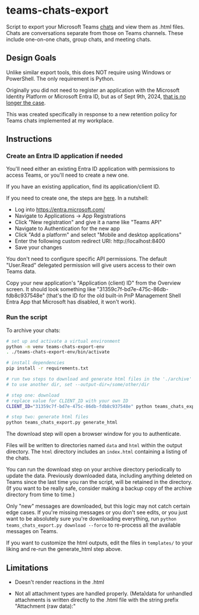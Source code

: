 
# teams-chats-export

Script to export your Microsoft Teams [chats](https://learn.microsoft.com/en-us/graph/api/resources/chat?view=graph-rest-1.0)
and view them as .html files. Chats are conversations separate from those on Teams channels. These include one-on-one chats,
group chats, and meeting chats.

## Design Goals

Unlike similar export tools, this does NOT require using Windows or PowerShell. The only requirement is Python.

Originally you did not need to register an application with the Microsoft Identity Platform or Microsoft Entra ID,
but as of Sept 9th, 2024, [that is no longer the case](https://pnp.github.io/blog/post/changes-pnp-management-shell-registration/).

This was created specifically in response to a new retention policy for Teams chats
implemented at my workplace.

## Instructions


### Create an Entra ID application if needed

You'll need either an existing Entra ID application with permissions to access Teams,
or you'll need to create a new one.

If you have an existing application, find its application/client ID.

If you need to create one, the steps are [here](https://pnp.github.io/powershell/articles/registerapplication.html#manually-create-an-app-registration-for-interactive-login).
In a nutshell:

- Log into https://entra.microsoft.com/
- Navigate to Applications -> App Registrations
- Click "New registration" and give it a name like "Teams API"
- Navigate to Authentication for the new app
- Click "Add a platform" and select "Mobile and desktop applications"
- Enter the following custom redirect URI: http://localhost:8400
- Save your changes

You don't need to configure specific API permissions. The default "User.Read" delegated
permission will give users access to their own Teams data.

Copy your new application's "Application (client) ID" from the Overview screen. It should look
something like "31359c7f-bd7e-475c-86db-fdb8c937548e" (that's the ID for the old built-in
PnP Management Shell Entra App that Microsoft has disabled, it won't work).

### Run the script

To archive your chats:

```sh
# set up and activate a virtual environment
python -m venv teams-chats-export-env
. ./teams-chats-export-env/bin/activate

# install dependencies
pip install -r requirements.txt

# run two steps to download and generate html files in the './archive' directory
# to use another dir, set --output-dir=/some/other/dir

# step one: download
# replace value for CLIENT_ID with your own ID
CLIENT_ID="31359c7f-bd7e-475c-86db-fdb8c937548e" python teams_chats_export.py download

# step two: generate html files
python teams_chats_export.py generate_html
```

The download step will open a browser window for you to authenticate.

Files will be written to directories named `data` and `html` within the output directory.
The `html` directory includes an `index.html` containing a listing of the chats.

You can run the download step on your archive directory periodically to update the data.
Previously downloaded data, including anything deleted on Teams since the last time you
ran the script, will be retained in the directory. (If you want to be really safe, consider
making a backup copy of the archive directory from time to time.)

Only "new" messages are downloaded, but this logic may not catch certain edge cases.
If you're missing messages or you don't see edits, or you just want to be absolutely sure
you're downloading everything, run `python teams_chats_export.py download --force`
to re-process all the available messages on Teams.

If you want to customize the html outputs, edit the files in `templates/` to your
liking and re-run the generate_html step above.

## Limitations

- Doesn't render reactions in the .html

- Not all attachment types are handled properly. (Meta)data for unhandled attachments
  is written directly to the .html file with the string prefix "Attachment (raw data):"
